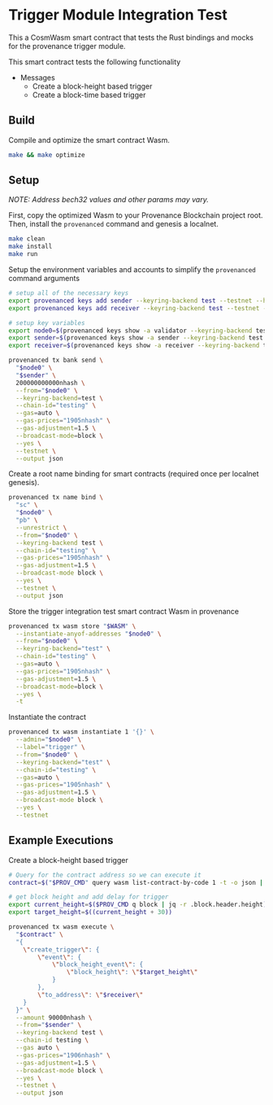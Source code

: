 # Trigger Module Integration Test

This a CosmWasm smart contract that tests the Rust bindings and mocks for the provenance
trigger module.

This smart contract tests the following functionality

- Messages
  - Create a block-height based trigger
  - Create a block-time based trigger

## Build

Compile and optimize the smart contract Wasm.

```bash
make && make optimize
```

## Setup

_NOTE: Address bech32 values and other params may vary._

First, copy the optimized Wasm to your Provenance Blockchain project root.
Then, install the `provenanced` command and genesis a localnet.

```bash
make clean
make install
make run
```

Setup the environment variables and accounts to simplify the `provenanced` command arguments

```bash
# setup all of the necessary keys
export provenanced keys add sender --keyring-backend test --testnet --hd-path "44'/1'/0'/0/0"
export provenanced keys add receiver --keyring-backend test --testnet --hd-path "44'/1'/0'/0/0"

# setup key variables
export node0=$(provenanced keys show -a validator --keyring-backend test --testnet )
export sender=$(provenanced keys show -a sender --keyring-backend test --testnet )
export receiver=$(provenanced keys show -a receiver --keyring-backend test --testnet )

provenanced tx bank send \
  "$node0" \
  "$sender" \
  200000000000nhash \
  --from="$node0" \
  --keyring-backend=test \
  --chain-id="testing" \
  --gas=auto \
  --gas-prices="1905nhash" \
  --gas-adjustment=1.5 \
  --broadcast-mode=block \
  --yes \
  --testnet \
  --output json
```

Create a root name binding for smart contracts (required once per localnet genesis).

```bash    
provenanced tx name bind \
  "sc" \
  "$node0" \
  "pb" \
  --unrestrict \
  --from="$node0" \
  --keyring-backend test \
  --chain-id="testing" \
  --gas-prices="1905nhash" \
  --gas-adjustment=1.5 \
  --broadcast-mode block \
  --yes \
  --testnet \
  --output json
```

Store the trigger integration test smart contract Wasm in provenance

```bash
provenanced tx wasm store "$WASM" \
  --instantiate-anyof-addresses "$node0" \
  --from="$node0" \
  --keyring-backend="test" \
  --chain-id="testing" \
  --gas=auto \
  --gas-prices="1905nhash" \
  --gas-adjustment=1.5 \
  --broadcast-mode=block \
  --yes \
  -t
```

Instantiate the contract

```bash
provenanced tx wasm instantiate 1 '{}' \
  --admin="$node0" \
  --label="trigger" \
  --from="$node0" \
  --keyring-backend="test" \
  --chain-id="testing" \
  --gas=auto \
  --gas-prices="1905nhash" \
  --gas-adjustment=1.5 \
  --broadcast-mode block \
  --yes \
  --testnet
```

## Example Executions

Create a block-height based trigger

```bash  
# Query for the contract address so we can execute it
contract=$("$PROV_CMD" query wasm list-contract-by-code 1 -t -o json | jq -r ".contracts[0]")

# get block height and add delay for trigger
export current_height=$($PROV_CMD q block | jq -r .block.header.height)
export target_height=$((current_height + 30))

provenanced tx wasm execute \
  "$contract" \
  "{
  	\"create_trigger\": {
  		\"event\": {
  			\"block_height_event\": {
  				\"block_height\": \"$target_height\"
  			}
  		},
  		\"to_address\": \"$receiver\"
  	}
  }" \
  --amount 90000nhash \
  --from="$sender" \
  --keyring-backend test \
  --chain-id testing \
  --gas auto \
  --gas-prices="1906nhash" \
  --gas-adjustment=1.5 \
  --broadcast-mode block \
  --yes \
  --testnet \
  --output json
```
